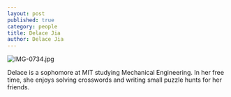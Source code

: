 ```yaml
---
layout: post
published: true
category: people
title: Delace Jia
author: Delace Jia
---
```

![IMG-0734.jpg]({{site.baseurl}}/assets/IMG-0734.jpg)

Delace is a sophomore at MIT studying Mechanical Engineering. In her free time, she enjoys solving crosswords and writing small puzzle hunts for her friends. 